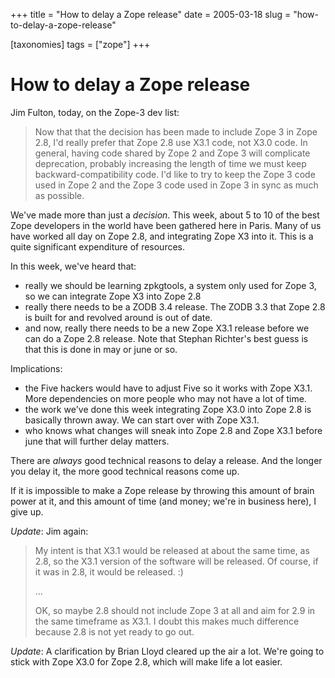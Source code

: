 +++
title = "How to delay a Zope release"
date = 2005-03-18
slug = "how-to-delay-a-zope-release"

[taxonomies]
tags = ["zope"]
+++

# How to delay a Zope release

Jim Fulton, today, on the Zope-3 dev list:

> Now that that the decision has been made to include Zope 3 in Zope
> 2.8, I'd really prefer that Zope 2.8 use X3.1 code, not X3.0 code. In
> general, having code shared by Zope 2 and Zope 3 will complicate
> deprecation, probably increasing the length of time we must keep
> backward-compatibility code. I'd like to try to keep the Zope 3 code
> used in Zope 2 and the Zope 3 code used in Zope 3 in sync as much as
> possible.

We've made more than just a *decision*. This week, about 5 to 10 of the
best Zope developers in the world have been gathered here in Paris. Many
of us have worked all day on Zope 2.8, and integrating Zope X3 into it.
This is a quite significant expenditure of resources.

In this week, we've heard that:

- really we should be learning zpkgtools, a system only used for Zope 3,
  so we can integrate Zope X3 into Zope 2.8
- really there needs to be a ZODB 3.4 release. The ZODB 3.3 that Zope
  2.8 is built for and revolved around is out of date.
- and now, really there needs to be a new Zope X3.1 release before we
  can do a Zope 2.8 release. Note that Stephan Richter's best guess is
  that this is done in may or june or so.

Implications:

- the Five hackers would have to adjust Five so it works with Zope X3.1.
  More dependencies on more people who may not have a lot of time.
- the work we've done this week integrating Zope X3.0 into Zope 2.8 is
  basically thrown away. We can start over with Zope X3.1.
- who knows what changes will sneak into Zope 2.8 and Zope X3.1 before
  june that will further delay matters.

There are *always* good technical reasons to delay a release. And the
longer you delay it, the more good technical reasons come up.

If it is impossible to make a Zope release by throwing this amount of
brain power at it, and this amount of time (and money; we're in business
here), I give up.

*Update*: Jim again:

> My intent is that X3.1 would be released at about the same time, as
> 2.8, so the X3.1 version of the software will be released. Of course,
> if it was in 2.8, it would be released. :)
>
> ...
>
> OK, so maybe 2.8 should not include Zope 3 at all and aim for 2.9 in
> the same timeframe as X3.1. I doubt this makes much difference because
> 2.8 is not yet ready to go out.

*Update*: A clarification by Brian Lloyd cleared up the air a lot. We're
going to stick with Zope X3.0 for Zope 2.8, which will make life a lot
easier.
